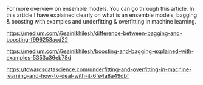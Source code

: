 For more overview on ensemble models. You can go through this article. In this article I have explained clearly on what is an ensemble models, bagging & boosting with examples and underfitting & overfitting in machine learning. 

https://medium.com/@sainikhilesh/difference-between-bagging-and-boosting-f996253acd22

https://medium.com/@sainikhilesh/boosting-and-bagging-explained-with-examples-5353a36eb78d

https://towardsdatascience.com/underfitting-and-overfitting-in-machine-learning-and-how-to-deal-with-it-6fe4a8a49dbf
